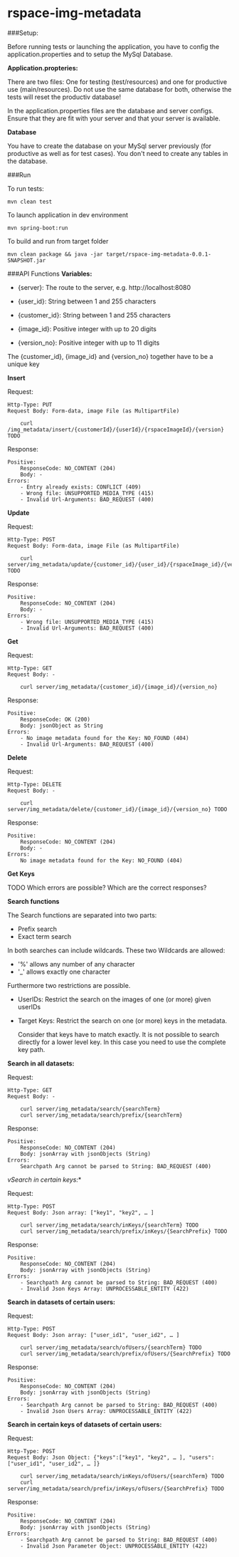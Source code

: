 # rspace-img-metadata

###Setup:

Before running tests or launching the application, you have to config the application.properties and to setup the MySql Database.

**Application.propteries:**
    
There are two files: One for testing (test/resources) and one for productive use (main/resources).
Do not use the same database for both, otherwise the tests will reset the productiv database!

In the application.properties files are the database and server configs. Ensure that they are fit with your server and that your server is available.

**Database**

You have to create the database on your MySql server previously (for productive as well as for test cases). You don't need to create any tables in the database. 

###Run

To run tests:

    mvn clean test
    
To launch application in dev environment

    mvn spring-boot:run
    
To build and run from target folder

    mvn clean package && java -jar target/rspace-img-metadata-0.0.1-SNAPSHOT.jar
    
    
###API Functions
**Variables:**

- {server}: The route to the server, e.g. http://localhost:8080

- {user_id}: String between 1 and 255 characters

- {customer_id}: String between 1 and 255 characters

- {image_id}: Positive integer with up to 20 digits

- {version_no}: Positive integer with up to 11 digits  

The {customer_id}, {image_id} and {version_no} together have to be a unique key


**Insert**

Request:

    Http-Type: PUT
    Request Body: Form-data, image File (as MultipartFile)
   
        curl /img_metadata/insert/{customerId}/{userId}/{rspaceImageId}/{version} TODO 
   
Response:
    
    Positive:
        ResponseCode: NO_CONTENT (204)
        Body: -
    Errors:
        - Entry already exists: CONFLICT (409)
        - Wrong file: UNSUPPORTED_MEDIA_TYPE (415) 
        - Invalid Url-Arguments: BAD_REQUEST (400) 

**Update**

Request:

    Http-Type: POST
    Request Body: Form-data, image File (as MultipartFile)
   
        curl server/img_metadata/update/{customer_id}/{user_id}/{rspaceImage_id}/{version_no} TODO 
   
Response:
    
    Positive:
        ResponseCode: NO_CONTENT (204)
        Body: -
    Errors:
        - Wrong file: UNSUPPORTED_MEDIA_TYPE (415) 
        - Invalid Url-Arguments: BAD_REQUEST (400) 

**Get**

Request:

    Http-Type: GET
    Request Body: -
   
        curl server/img_metadata/{customer_id}/{image_id}/{version_no}
   
Response:
    
    Positive:
        ResponseCode: OK (200)
        Body: jsonObject as String
    Errors:
        - No image metadata found for the Key: NO_FOUND (404) 
        - Invalid Url-Arguments: BAD_REQUEST (400) 
**Delete**

Request:

    Http-Type: DELETE
    Request Body: -
   
        curl server/img_metadata/delete/{customer_id}/{image_id}/{version_no} TODO
   
Response:
    
    Positive:
        ResponseCode: NO_CONTENT (204)
        Body: -
    Errors:
        No image metadata found for the Key: NO_FOUND (404) 

**Get Keys**
    
TODO
Which errors are possible? Which are the correct responses?


**Search functions**

The Search functions are separated into two parts:

- Prefix search 
- Exact term search

In both searches can include wildcards. These two Wildcards are allowed:

 - '%' allows any number of any character
 - '_' allows exactly one character
 
 Furthermore two restrictions are possible.
 
  - UserIDs:
    Restrict the search on the images of one (or more) given userIDs
  - Target Keys:
    Restrict the search on one (or more) keys in the metadata. 
    
    Consider that keys have to match exactly. It is not possible to search directly for a lower level key. In this case you need to use the complete key path.
    
**Search in all datasets:**

Request:

    Http-Type: GET
    Request Body: -
   
        curl server/img_metadata/search/{searchTerm}
        curl server/img_metadata/search/prefix/{searchTerm}
   
Response:
    
    Positive:
        ResponseCode: NO_CONTENT (204)
        Body: jsonArray with jsonObjects (String) 
    Errors:
        Searchpath Arg cannot be parsed to String: BAD_REQUEST (400) 

*vSearch in certain keys:**

Request:

    Http-Type: POST
    Request Body: Json array: ["key1", "key2", … ]
   
        curl server/img_metadata/search/inKeys/{searchTerm} TODO 
        curl server/img_metadata/search/prefix/inKeys/{SearchPrefix} TODO
   
Response:
    
    Positive:
        ResponseCode: NO_CONTENT (204)
        Body: jsonArray with jsonObjects (String) 
    Errors:
        - Searchpath Arg cannot be parsed to String: BAD_REQUEST (400) 
        - Invalid Json Keys Array: UNPROCESSABLE_ENTITY (422)
        
**Search in datasets of certain users:**

Request:

    Http-Type: POST
    Request Body: Json array: ["user_id1", "user_id2", … ]
   
        curl server/img_metadata/search/ofUsers/{searchTerm} TODO 
        curl server/img_metadata/search/prefix/ofUsers/{SearchPrefix} TODO
   
Response:
    
    Positive:
        ResponseCode: NO_CONTENT (204)
        Body: jsonArray with jsonObjects (String) 
    Errors:
        - Searchpath Arg cannot be parsed to String: BAD_REQUEST (400) 
        - Invalid Json Users Array: UNPROCESSABLE_ENTITY (422)

**Search in certain keys of datasets of certain users:**

Request:

    Http-Type: POST
    Request Body: Json Object: {"keys":["key1", "key2", … ], "users":["user_id1", "user_id2", … ]}
   
        curl server/img_metadata/search/inKeys/ofUsers/{searchTerm} TODO 
        curl server/img_metadata/search/prefix/inKeys/ofUsers/{SearchPrefix} TODO
   
Response:
    
    Positive:
        ResponseCode: NO_CONTENT (204)
        Body: jsonArray with jsonObjects (String) 
    Errors:
        - Searchpath Arg cannot be parsed to String: BAD_REQUEST (400) 
        - Invalid Json Parameter Object: UNPROCESSABLE_ENTITY (422)